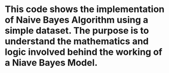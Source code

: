 # This code shows the implementation of Naive Bayes Algorithm using a simple dataset. The purpose is to understand the mathematics and logic involved behind the working of a Niave Bayes Model.
